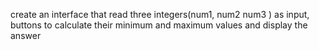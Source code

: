 create an interface that read three integers(num1, num2 num3 ) as input, buttons to calculate their minimum and maximum values and display the answer
